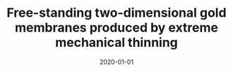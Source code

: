 ---
title: "Free-standing two-dimensional gold membranes produced by extreme mechanical thinning"
collection: publications
permalink: /publication/2020-01-01-Free-standing-two-dimensional-gold-membranes-produced-by-extreme-mechanical-thinning
date: 2020-01-01
venue: 'ACS Nano'
paperurl: 'https://doi.org/10.1021/acsnano.0c06697'
citation: ' Qi Zhu,  Youran Hong,  Guang Cao,  Yin Zhang,  Xiaohan Zhang,  Kui Du,  Ze Zhang,  Ting Zhu,  Jiangwei Wang, &quot;Free-standing two-dimensional gold membranes produced by extreme mechanical thinning.&quot; ACS Nano, 14, 17091-17099, 2020.'
authors: ' Qi Zhu,  Youran Hong,  Guang Cao,  Yin Zhang,  Xiaohan Zhang,  Kui Du,  Ze Zhang,  Ting Zhu,  Jiangwei Wang, '
volume: '14'
pages: '17091-17099'
---